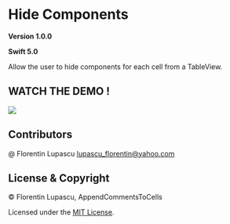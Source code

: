 # Hide Components

**Version 1.0.0**

**Swift 5.0**

Allow the user to hide components for each cell from a TableView.

##                                                            WATCH THE DEMO !


![](https://raw.githubusercontent.com/tygruletz/OptionalComponents/master/HideComponents.gif)

## Contributors
@ Florentin Lupascu <lupascu_florentin@yahoo.com>

## License & Copyright
© Florentin Lupascu, AppendCommentsToCells

Licensed under the [MIT License](LICENSE).
